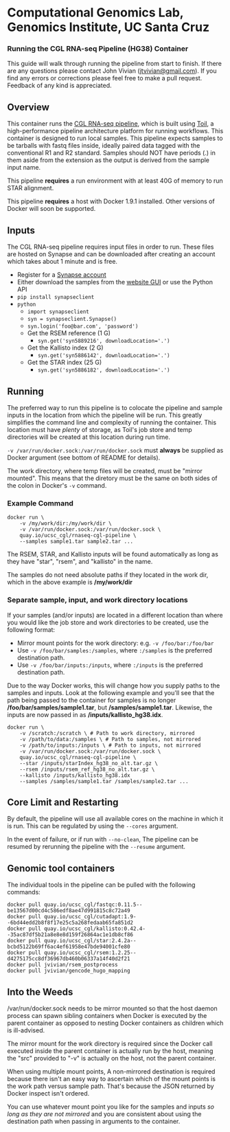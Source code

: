 # Computational Genomics Lab, Genomics Institute, UC Santa Cruz
### Running the CGL RNA-seq Pipeline (HG38) Container

This guide will walk through running the pipeline from start to finish. If there are any questions please contact
John Vivian (jtvivian@gmail.com). If you find any errors or corrections please feel free to make a pull request.
Feedback of any kind is appreciated.

## Overview

This container runs the 
[CGL RNA-seq pipeline](https://github.com/BD2KGenomics/toil-scripts/tree/master/src/toil_scripts/rnaseq_cgl), which
is built using [Toil](https://github.com/BD2KGenomics/toil), a high-performance pipeline architecture platform for
running workflows. This container is designed to run local samples.
This pipeline expects samples to be tarballs with fastq files inside, ideally paired data tagged with
the conventional R1 and R2 standard. Samples should NOT have periods (.) in them aside from the extension
as the output is derived from the sample input name.

This pipeline **requires** a run environment with at least 40G of memory to run STAR alignment. 

This pipeline **requires** a host with Docker 1.9.1 installed. Other versions of Docker will soon be supported.

## Inputs

The CGL RNA-seq pipeline requires input files in order to run. These files are hosted on Synapse and can 
be downloaded after creating an account which takes about 1 minute and is free.

* Register for a [Synapse account](https://www.synapse.org/#!RegisterAccount:0)
* Either download the samples from the [website GUI](https://www.synapse.org/#!Synapse:syn5886029) or use the Python API
* `pip install synapseclient`
* `python`
    * `import synapseclient`
    * `syn = synapseclient.Synapse()`
    * `syn.login('foo@bar.com', 'password')`
    * Get the RSEM reference (1 G)
        * `syn.get('syn5889216', downloadLocation='.')`
    * Get the Kallisto index (2 G)
        * `syn.get('syn5886142', downloadLocation='.')`
    * Get the STAR index (25 G)
        * `syn.get('syn5886182', downloadLocation='.')`


## Running

The preferred way to run this pipeline is to colocate the pipeline and sample inputs in the location from which
the pipeline will be run. This greatly simplifies the command line and complexity of running the container.
This location must have _plenty_ of storage, as Toil's job store and temp directories will be created
at this location during run time. 

 `-v /var/run/docker.sock:/var/run/docker.sock` must **always** be supplied as Docker argument 
 (see bottom of README for details). 

The work directory, where temp files will be created, must be "mirror mounted". This means that the diretory
must be the same on both sides of the colon in Docker's `-v` command.  

### Example Command

```
docker run \
    -v /my/work/dir:/my/work/dir \
    -v /var/run/docker.sock:/var/run/docker.sock \
    quay.io/ucsc_cgl/rnaseq-cgl-pipeline \
    --samples sample1.tar sample2.tar ...
```

The RSEM, STAR, and Kallisto inputs will be found automatically as long as they have "star", "rsem", and 
"kallisto" in the name.

The samples do not need absolute paths if they located in the work dir, which in the above example is **/my/work/dir**

### Separate sample, input, and work directory locations

If your samples (and/or inputs) are located in a different location than where you would like
the job store and work directories to be created, use the following format:

* Mirror mount points for the work directory: e.g. `-v /foo/bar:/foo/bar`
* Use `-v /foo/bar/samples:/samples`, where `:/samples` is the preferred destination path.
* Use `-v /foo/bar/inputs:/inputs`, where `:/inputs` is the preferred destination path.

Due to the way Docker works, this will change how you supply paths to the samples and inputs. Look at the 
following example and you'll see that the path being passed to the container for samples is no longer 
**/foo/bar/samples/sample1.tar**, but **/samples/sample1.tar**.  Likewise, the inputs are now passed in
as **/inputs/kallisto_hg38.idx**. 

```
docker run \
    -v /scratch:/scratch \ # Path to work directory, mirrored
    -v /path/to/data:/samples \ # Path to samples, not mirrored
    -v /path/to/inputs:/inputs \ # Path to inputs, not mirrored
    -v /var/run/docker.sock:/var/run/docker.sock \
    quay.io/ucsc_cgl/rnaseq-cgl-pipeline \
    --star /inputs/starIndex_hg38_no_alt.tar.gz \
    --rsem /inputs/rsem_ref_hg38_no_alt.tar.gz \
    --kallisto /inputs/kallisto_hg38.idx
    --samples /samples/sample1.tar /samples/sample2.tar ...
```

## Core Limit and Restarting

By default, the pipeline will use all available cores on the machine in which it is run. This can be regulated
by using the `--cores` argument.

In the event of failure, or if run with `--no-clean`,
The pipeline can be resumed by rerunning the pipeline with the `--resume` argument. 

## Genomic tool containers

The individual tools in the pipeline can be pulled with the following commands:

```
docker pull quay.io/ucsc_cgl/fastqc:0.11.5--be13567d00cd4c586edf8ae47d991815c8c72a49
docker pull quay.io/ucsc_cgl/cutadapt:1.9--6bd44edd2b8f8f17e25c5a268fedaab65fa851d2
docker pull quay.io/ucsc_cgl/kallisto:0.42.4--35ac87df5b21a8e8e8d159f26864ac1e1db8cf86
docker pull quay.io/ucsc_cgl/star:2.4.2a--bcbd5122b69ff6ac4ef61958e47bde94001cfe80
docker pull quay.io/ucsc_cgl/rsem:1.2.25--d4275175cc8df36967db460b06337a14f40d2f21
docker pull jvivian/rsem_postprocess
docker pull jvivian/gencode_hugo_mapping
```

## Into the Weeds

/var/run/docker.sock needs to be mirror mounted so that the host daemon process can spawn sibling containers when
Docker is executed by the parent container as opposed to nesting Docker containers as children which is ill-advised.

The mirror mount for the work directory is required since the Docker call executed inside the parent container
is actually run by the host, meaning the "src" provided to "-v" is actually on the host, not the parent container.

When using multiple mount points, A non-mirrored destination is required because there isn't an easy way to
ascertain which of the mount points is the work path versus sample path. That's because the JSON
returned by Docker inspect isn't ordered.  

You can use whatever mount point you like for the samples and inputs _so long as they are not mirrored_ and
you are consistent about using the destination path when passing in arguments to the container.
